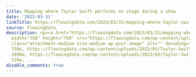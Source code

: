 ```yaml
---
title: Mapping where Taylor Swift performs on stage during a show
date: '2023-03-31'
linkTitle: https://flowingdata.com/2023/03/31/mapping-where-taylor-swift-performs-on-stage-during-a-show/
source: FlowingData
description: <p><a href="https://flowingdata.com/2023/03/31/mapping-where-taylor-swift-performs-on-stage-during-a-show/"><img
  width="750" height="750" src="https://flowingdata.com/wp-content/uploads/2023/03/Taylor-Swift-walk-map-750x750.jpeg"
  class="attachment-medium size-medium wp-post-image" alt="" decoding="async" srcset="https://flowingdata.com/wp-content/uploads/2023/03/Taylor-Swift-walk-map-750x750.jpeg
  750w, https://flowingdata.com/wp-content/uploads/2023/03/Taylor-Swift-walk-map-1090x1090.jpeg
  1090w, https://flowingdata.com/wp-content/uploads/2023/03/Taylor-Swift-walk-map-210x210.jpeg
  210w, ...
disable_comments: true
---
```

<p><a href="https://flowingdata.com/2023/03/31/mapping-where-taylor-swift-performs-on-stage-during-a-show/"><img width="750" height="750" src="https://flowingdata.com/wp-content/uploads/2023/03/Taylor-Swift-walk-map-750x750.jpeg" class="attachment-medium size-medium wp-post-image" alt="" decoding="async" srcset="https://flowingdata.com/wp-content/uploads/2023/03/Taylor-Swift-walk-map-750x750.jpeg 750w, https://flowingdata.com/wp-content/uploads/2023/03/Taylor-Swift-walk-map-1090x1090.jpeg 1090w, https://flowingdata.com/wp-content/uploads/2023/03/Taylor-Swift-walk-map-210x210.jpeg 210w, ...